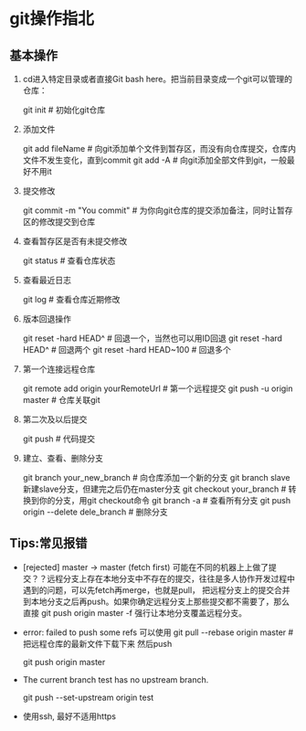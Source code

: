 # git操作指北

## 基本操作

1. cd进入特定目录或者直接Git bash here。把当前目录变成一个git可以管理的仓库：

     git init                      # 初始化git仓库

2. 添加文件

     git add fileName              # 向git添加单个文件到暂存区，而没有向仓库提交，仓库内文件不发生变化，直到commit
     git add -A                    # 向git添加全部文件到git，一般最好不用it

3. 提交修改

     git commit -m "You commit"    # 为你向git仓库的提交添加备注，同时让暂存区的修改提交到仓库

4. 查看暂存区是否有未提交修改

     git status                    # 查看仓库状态

5. 查看最近日志

     git log                       # 查看仓库近期修改

6. 版本回退操作

     git reset -hard HEAD^         # 回退一个，当然也可以用ID回退
     git reset -hard HEAD^         # 回退两个
     git reset -hard HEAD~100      # 回退多个

7. 第一个连接远程仓库

    git remote add origin yourRemoteUrl  # 第一个远程提交
    git push -u origin master            # 仓库关联git

8. 第二次及以后提交

     git push                           # 代码提交

9. 建立、查看、删除分支

     git branch your_new_branch               # 向仓库添加一个新的分支 git branch slave  新建slave分支，但建完之后仍在master分支
     git checkout your_branch                 # 转换到你的分支，用git checkout命令
     git branch -a                            # 查看所有分支
     git push origin --delete dele_branch     # 删除分支

## Tips:常见报错

- [rejected] master -> master (fetch first)
可能在不同的机器上上做了提交？？远程分支上存在本地分支中不存在的提交，往往是多人协作开发过程中遇到的问题，可以先fetch再merge，也就是pull，
把远程分支上的提交合并到本地分支之后再push。如果你确定远程分支上那些提交都不需要了，那么直接
git push origin master -f
强行让本地分支覆盖远程分支。

- error: failed to push some refs
可以使用
git pull --rebase origin master          # 把远程仓库的最新文件下载下来
然后push

     git push origin master

- The current branch test has no upstream branch.

     git push --set-upstream origin test

- 使用ssh, 最好不适用https
